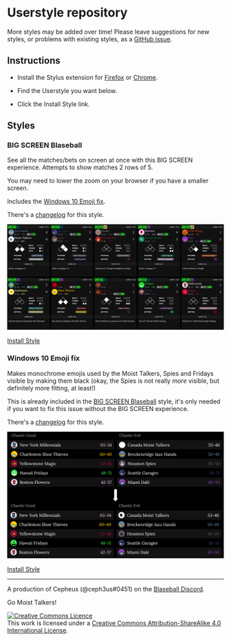 # Userstyle repository

More styles may be added over time! 
Please leave suggestions for new styles, or problems with existing styles,
as a [GitHub issue](https://github.com/holmesmr/Blaseball-Userstyles/issues).

## Instructions

* Install the Stylus extension for [Firefox](https://addons.mozilla.org/en-GB/firefox/addon/styl-us/) or [Chrome](https://chrome.google.com/webstore/detail/stylus/clngdbkpkpeebahjckkjfobafhncgmne).

* Find the Userstyle you want below.

* Click the Install Style link.

## Styles

### BIG SCREEN Blaseball

See all the matches/bets on screen at once with this BIG SCREEN experience. 
Attempts to show matches 2 rows of 5.

You may need to lower the zoom on your browser if you have a smaller screen.

Includes the [Windows 10 Emoji fix](#windows-10-emoji-fix).

There's a [changelog](changelog.html#big-screen-blaseball) for this style.

![BIG SCREEN Blaseball screenshot](images/big-screen-blaseball.png)

[Install Style](styles/big-screen-blaseball.user.css)


### Windows 10 Emoji fix

Makes monochrome emojis used by the Moist Talkers, Spies and Fridays visible
by making them black (okay, the Spies is not really _more_ visible, but definitely
more fitting, at least!)

This is already included in the [BIG SCREEN Blaseball](#big-screen-blaseball)
style, it's only needed if you want to fix this issue without
the BIG SCREEN experience.

There's a [changelog](changelog.html#windows-10-emoji-fix) for this style.

![Emoji fix screenshot](images/win10-emoji-fix.png)

[Install Style](styles/win10-emoji-fix.user.css)

----

A production of Cepheus (@ceph3us#0451) on the [Blaseball Discord](//discord.gg/3uFgJhu).

Go Moist Talkers!

<a rel="license" href="http://creativecommons.org/licenses/by-sa/4.0/"><img alt="Creative Commons Licence" style="border-width:0" src="https://i.creativecommons.org/l/by-sa/4.0/88x31.png" /></a><br />This work is licensed under a <a rel="license" href="http://creativecommons.org/licenses/by-sa/4.0/">Creative Commons Attribution-ShareAlike 4.0 International License</a>.
